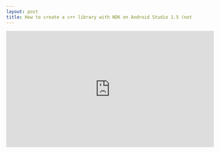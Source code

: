 ```yaml
---
layout: post
title: How to create a c++ library with NDK on Android Studio 1.5 (not experimental way)
---
```


<iframe width="560" height="315" src="https://youtu.be/RmPuwdxR1qs" frameborder="0" allowfullscreen></iframe>
